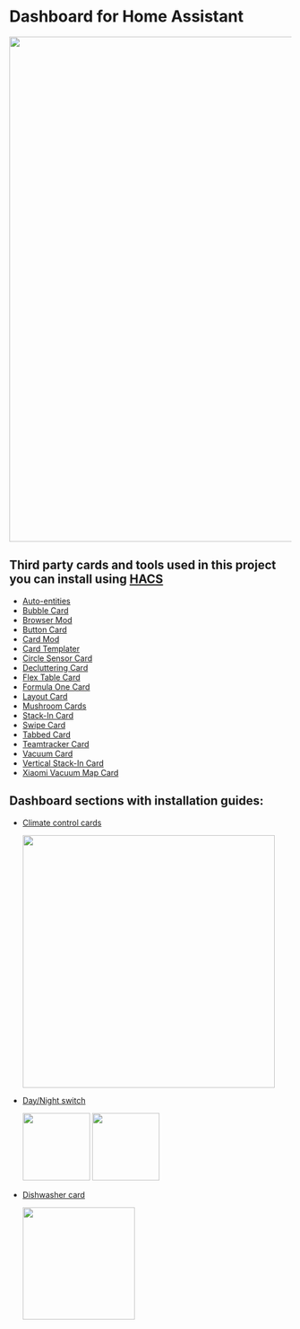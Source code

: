 # Dashboard for Home Assistant

<img src="https://github.com/user-attachments/assets/ffbfe8f6-f214-4dce-9a00-8848d68b2548" width="900">

## Third party cards and tools used in this project you can install using [HACS](https://www.hacs.xyz/)

- [Auto-entities](https://github.com/thomasloven/lovelace-auto-entities)
- [Bubble Card](https://github.com/Cyberjunky/Home-Assistant-Lovelace-Bubble-Card)
- [Browser Mod](https://github.com/thomasloven/hass-browser_mod)
- [Button Card](https://github.com/custom-cards/button-card)
- [Card Mod](https://github.com/thomasloven/lovelace-card-mod)
- [Card Templater](https://github.com/gadgetchnnel/lovelace-card-templater)
- [Circle Sensor Card](https://github.com/custom-cards/circle-sensor-card)
- [Decluttering Card](https://github.com/custom-cards/decluttering-card)
- [Flex Table Card](https://github.com/custom-cards/flex-table-card)
- [Formula One Card](https://github.com/marcokreeft87/formulaone-card)
- [Layout Card](https://github.com/thomasloven/lovelace-layout-card)
- [Mushroom Cards](https://github.com/piitaya/lovelace-mushroom)
- [Stack-In Card](https://github.com/custom-cards/stack-in-card)
- [Swipe Card](https://github.com/bramkragten/swipe-card)
- [Tabbed Card](https://github.com/kinghat/tabbed-card)
- [Teamtracker Card](https://github.com/vasqued2/ha-teamtracker-card)
- [Vacuum Card](https://github.com/denysdovhan/vacuum-card)
- [Vertical Stack-In Card](https://github.com/ofekashery/vertical-stack-in-card)
- [Xiaomi Vacuum Map Card](https://github.com/PiotrMachowski/lovelace-xiaomi-vacuum-map-card)

## Dashboard sections with installation guides:
 - [Climate control cards](/Climate%20cards)
   
   <img src="https://github.com/user-attachments/assets/413c74bd-b94c-4a16-a209-91578f4573b4" width="450">
   
 - [Day/Night switch](/Day_Night%20switch)

    <img src="https://github.com/user-attachments/assets/f27f3124-8cce-41bd-a113-8a4e592cf66e" width="120">
    <img src="https://github.com/user-attachments/assets/15f7c9b7-4b8f-44db-a6a1-51d01bd8be49" width="120">
    
 - [Dishwasher card](/Dishwasher)

    <img src="https://github.com/user-attachments/assets/1ca234a4-62fc-4b16-9b3c-e2ce0f7b13bf" width="200">

